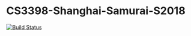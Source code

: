 # CS3398-Shanghai-Samurai-S2018
[![Build Status](https://travis-ci.org//CS3398-Shanghai-Samurai/CS3398-Shanghai-Samurai-S2018.svg?branch=master)](https://travis-ci.org//CS3398-Shanghai-Samurai/CS3398-Shanghai-Samurai-S2018)


